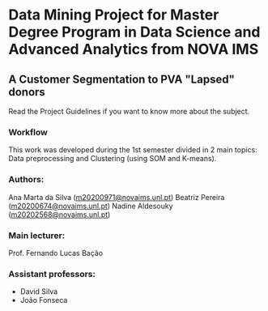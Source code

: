 # Data Mining Project for Master Degree Program in Data Science and Advanced Analytics from NOVA IMS
## A Customer Segmentation to PVA "Lapsed" donors
Read the Project Guidelines if you want to know more about the subject.

### Workflow
This work was developed during the 1st semester divided in 2 main topics: Data preprocessing and Clustering (using SOM and K-means).

### Authors:
Ana Marta da Silva (m20200971@novaims.unl.pt)
Beatriz Pereira (m20200674@novaims.unl.pt)
Nadine Aldesouky (m20202568@novaims.unl.pt)

### Main lecturer:
Prof. Fernando Lucas Bação
### Assistant professors:
- David Silva
- João Fonseca

 
